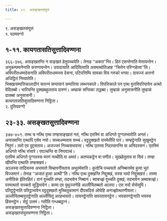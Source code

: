 ```yaml
---
title: ०९. असङ्खतसंयुत्तं

---
```

९. असङ्खतसंयुत्तं  
१. पठमवग्गो  


## १-११. कायगतासतिसुत्तादिवण्णना

३६६-३७६. असङ्खतन्ति न सङ्खतं हेतुपच्‍चयेति। तेनाह ‘‘अकत’’न्ति। हितं एसन्तेनाति मेत्तायन्तेन। अनुकम्पमानेनाति करुणायन्तेन। उपादायाति आदियित्वाति अयमत्थोतिआह ‘‘चित्तेन परिग्गहेत्वा’’ति। अविपरीतधम्मदेसनाति अविपरीतधम्मस्स देसना, पटिपत्तिम्पि सावका विय गरुको भगवा। दायज्‍जं अत्तनो अधिट्ठितं निय्यातेति।  
भिक्खासम्पत्तिकालादीनं सत्तन्‍नं सप्पायानं सम्पत्तिया लब्भनकाले। विपत्तिकाले पन एत्थ वुत्तविपरियायेन अत्थो वेदितब्बो। भारियन्ति दुक्खबहुलताय दारुणं। अम्हाकं सन्तिका लद्धब्बा। तुम्हाकं अनुसासनीति तुम्हाकं दातब्बा अनुसासनी।  
कायगतासतिसुत्तादिवण्णना निट्ठिता।  
२. दुतियवग्गो  


## २३-३३. असङ्खतसुत्तादिवण्णना

३७७-४०९. तत्थ च नत्थि एत्थ तण्हासङ्खातं नतं, नत्थि एतस्मिं वा अधिगते पुग्गलभावोति अनतं। अनासवन्ति एत्थापि एसेव नयो। सच्‍चधम्मताय सच्‍चं। वट्टदुक्खतो पारमेतीति पारं। सण्हट्ठेनाति सुखुमट्ठेन निपुणं। ततो एव दुद्दसताय। अजज्‍जरं निच्‍चसभावत्ता। नत्थि एतस्स निदस्सनन्ति वा अनिदस्सनं। एतस्मिं अधिगते नत्थि संसारे। पपञ्‍चन्ति वा निप्पपञ्‍चं।  
एतस्मिं अधिगते पुग्गलस्स मरणं नत्थीति वा अमतं। अतप्पकट्ठेन वा पणीतं। सुखहेतुताय वा सिवं। तण्हा खीयन्ति एत्थाति तण्हक्खयं।  
अञ्‍ञस्स तादिसस्स अभावतो विम्हापनीयताय अभूतमेवाति। कुतोचि पच्‍चयतो अनिब्बत्तमेव हुत्वा भूतं विज्‍जमानं। तेनाह ‘‘अजातं हुत्वा अत्थी’’ति। नत्थि एत्थ दुक्खन्ति निद्दुक्खं, तस्स भावो निद्दुक्खत्तं। तस्मा अनीतिकं ईतिरहितं। वानं वुच्‍चति तण्हा, तदभावेन निब्बानं। ब्याबज्झं वुच्‍चति दुक्खं, तदभावेन अब्याबज्झं। परमत्थतो सच्‍चतो सुद्धिभावेन। कामा एव पुथुज्‍जनेहि अल्‍लीयितब्बतो आलया। एस नयो सेसेसुपि। पतिट्ठट्ठेनाति पतिट्ठाभावेन वट्टदुक्खतो मुच्‍चितुकामानं दीपसदिसं ओघेहि अनज्झोत्थरणीयत्ता। अल्‍लीयितब्बयुत्तट्ठेनाति अल्‍लीयितुं अरहभावतो। तायनट्ठेनाति सपरतायनट्ठेन। भयसरणट्ठेनाति भयस्स हिंसनट्ठेन। सेट्ठं उत्तमं। गतीति गन्धब्बट्ठानं।  
असङ्खतसुत्तादिवण्णना निट्ठिता।  
असङ्खतसंयुत्तवण्णना निट्ठिता।  